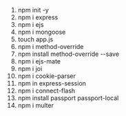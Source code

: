 <!-- Packages -->
1.  npm init -y
2.  npm i express
3.  npm i ejs
4.  npm i mongoose
5.  touch app.js
6.  npm i method-override
7.  npm install method-override --save
8.  npm i ejs-mate
9.  npm i joi
10. npm i cookie-parser
11. npm in express-session
12. npm i connect-flash
13. npm install passport passport-local
14. npm i multer


